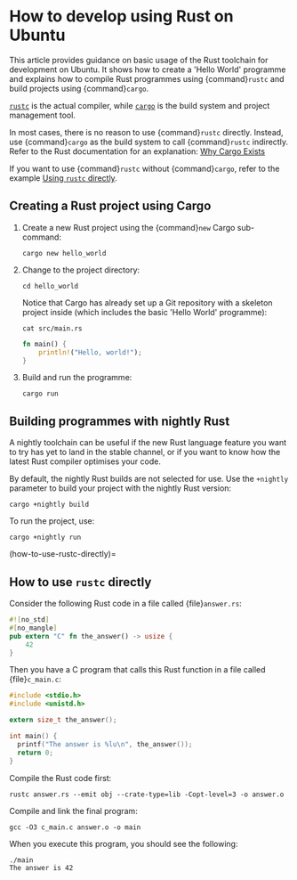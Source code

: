 # How to develop using Rust on Ubuntu

This article provides guidance on basic usage of the Rust toolchain for development on Ubuntu. It shows how to create a 'Hello World' programme and explains how to compile Rust programmes using {command}`rustc` and build projects using {command}`cargo`.

[`rustc`](https://doc.rust-lang.org/stable/rustc/index.html) is the actual compiler, while [`cargo`](https://doc.rust-lang.org/stable/cargo/index.html) is the build system and project management tool.

In most cases, there is no reason to use {command}`rustc` directly. Instead, use {command}`cargo` as the build system to call {command}`rustc` indirectly. Refer to the Rust documentation for an explanation: [Why Cargo Exists](https://doc.rust-lang.org/stable/cargo/guide/why-cargo-exists.html)

If you want to use {command}`rustc` without {command}`cargo`, refer to the example [Using `rustc` directly](#how-to-use-rustc-directly).

## Creating a Rust project using Cargo

1. Create a new Rust project using the {command}`new` Cargo sub-command:

    ```none
    cargo new hello_world
    ```

2. Change to the project directory:

    ```none
    cd hello_world
    ```

    Notice that Cargo has already set up a Git repository with a skeleton project inside (which includes the basic 'Hello World' programme):

    ```none
    cat src/main.rs
    ```

    ```rust
    fn main() {
        println!("Hello, world!");
    }
    ```

3. Build and run the programme:

    ```none
    cargo run
    ```


## Building programmes with nightly Rust

A nightly toolchain can be useful if the new Rust language feature you want to try has yet to land in the stable channel, or if you want to know how the latest Rust compiler optimises your code.

By default, the nightly Rust builds are not selected for use. Use the `+nightly` parameter to build your project with the nightly Rust version:

```none
cargo +nightly build
```

To run the project, use:

```none
cargo +nightly run
```

(how-to-use-rustc-directly)=
## How to use `rustc` directly

Consider the following Rust code in a file called {file}`answer.rs`:

```rust
#![no_std]
#[no_mangle]
pub extern "C" fn the_answer() -> usize {
    42
}
```

Then you have a C program that calls this Rust function in a file called {file}`c_main.c`:

```c
#include <stdio.h>
#include <unistd.h>

extern size_t the_answer();

int main() {
  printf("The answer is %lu\n", the_answer());
  return 0;
}
```

Compile the Rust code first:

```none
rustc answer.rs --emit obj --crate-type=lib -Copt-level=3 -o answer.o
```

Compile and link the final program:

```none
gcc -O3 c_main.c answer.o -o main
```

When you execute this program, you should see the following:

```none
./main
The answer is 42
```
